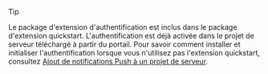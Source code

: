 
> [!TIP]
> Le package d'extension d'authentification est inclus dans le package d'extension quickstart. L'authentification est déjà activée dans le projet de serveur téléchargé à partir du portail. Pour savoir comment installer et initialiser l'authentification lorsque vous n'utilisez pas l'extension quickstart, consultez [Ajout de notifications Push à un projet de serveur](../articles/app-service-mobile/app-service-mobile-dotnet-backend-how-to-use-server-sdk.md#how-to-add-authentication-to-a-server-project).
> 
> 

<!---HONumber=Oct15_HO3-->